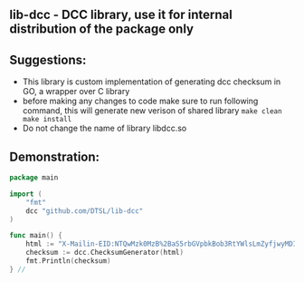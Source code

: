 ## lib-dcc - DCC library, use it for internal distribution of the package only

## Suggestions:

- This library is custom implementation of generating dcc checksum in GO, a wrapper over C library 
- before making any changes to code make sure to run following command, this will generate new verison of shared library
  ``
  make clean
  make install
  ``
- Do not change the name of library libdcc.so

## Demonstration:

```go
package main

import (
    "fmt"
    dcc "github.com/DTSL/lib-dcc"
)

func main() {
	html := "X-Mailin-EID:NTQwMzk0MzB%2BaS5rbGVpbkBob3RtYWlsLmZyfjwyMDIwMDcyMjEzMDcuNjMzMzUwMDQ2MjdAc210cC1yZWxheS5tYWlsaW4uZnI%2BfmVtWlsLmZhbWlsZW8uY29t\nTo: i.klein@hotmail.fr\nDate: Wed, 22 Jul 2020 11:07:08 +0000\nSubject: Confirmation d'inscription\nMessage-Id: <0d7398ec-4e64-4b6e-980d-a44f68c6500d@smtp-relay.sendinblue.com>\nOrigin-messageId: <202007221307.63335004627@smtp-relay.mailin.fr>\nContent-Type: text/html; charset=utf-8\nContent-Transfer-Encoding: quoted-printable\nMIME-Version: 1.0\nX-sib-id: g9mCPC8MHeHJarheS6CxOXJ2uYjG4c25hscyFmYoyu14XdNnMaW8cVS8CTXMwg5F4XbZIAmMDg8xsbNkdK2BEOetJi6wPX-NAFp7a3QjOBiy-BGQt5zOAEdMP-MG1PpgYsWVypD322DcHc055aD-o9r_jfW9QIMLvJaNRot3vNs\nX-CSA-Complaints: whitelist-complaints@eco.de\n\r\nBODY starts here, this is test emailYour work Projects Filters Dashboards People Plans Apps Create Search 9+ 3+ Projects Email Sending email-sending (sprint view) 4 days remainingComplete sprint Board Tools 3rd Jan - 14th Jan - 2022 Show tickets assigned to Regular BluSky Only My Issues Recently Updated Insights TO DO 2 IN PROGRESS 3 CODE IN REVIEW 0 QA IN DEV/STAGING 0 DONE IN STAGING 0 QA IN PROD 1 DONE 2 Dharmendra Yadav2 issues Implement DIC pattern - Fetch Process Consumer Implement DIC pattern TaskMajor priority5 Assignee: Dharmendra Yadav ES 33- specs DCC fingerprint DCC fingerprint in email-sending TaskMajor priority1 Assignee: Dharmendra Yadav ES 512- Dharmendra Yadav4 issues expired-process test coverage improve email-sending test coverage improvement TaskMajor priority3 Assignee: Himanshu Gupta ES 321- handle empty emails records in testmail producer/consumer TaskMajor priority2 Assignee: Himanshu Gupta ES 506- POC DCC fingerprint DCC fingerprint in email-sending TaskMajor priority5 Assignee: Himanshu Gupta ES 513- How to do migration GCP migration TaskMajor priority3 Assignee: Himanshu Gupta ES 509- Sagar Sachdev2 issues ES-501Added Kafka consumers for Sendmail Transarchive Project QA for ES-501 Sub-taskMajor priority Assignee: Sagar Sachdev ES 514- Added Kafka consumers for Sendmail Transarchive Project TaskMajor priority3 Assignee: Sagar Sachdev ES 501-"
	checksum := dcc.ChecksumGenerator(html)
	fmt.Println(checksum)
} //                                                                        main
```
